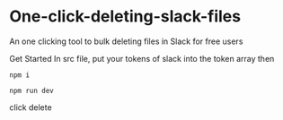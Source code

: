 # One-click-deleting-slack-files
An one clicking tool to bulk deleting files in Slack for free users

Get Started
In src file, put your tokens of slack into the token array then

```npm i```

```npm run dev```

click delete
